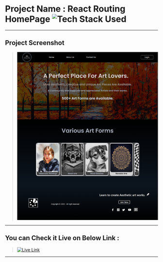 # Project Name : React Routing HomePage ![Tech Stack Used](https://img.shields.io/badge/Technologies-ReactJS-orange)

---

## Project Screenshot

> ![SS](./ss-of-the-project.png)

---

## You can Check it Live on Below Link :

> [![Live Link](https://img.shields.io/badge/DEPLOYED-LINK-green)]()

---